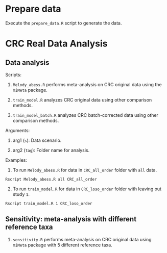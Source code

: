 # Prepare data

Execute the `prepare_data.R` script to generate the data.
   
# CRC Real Data Analysis

## Data analysis

Scripts:

1. `Melody_abess.R` performs meta-analysis on CRC original data using the `miMeta` package.

2. `train_model.R` analyzes CRC original data using other comparison methods.

3. `train_model_batch.R` analyzes CRC batch-corrected data using other comparison methods.

Arguments:

1. arg1 (`s`): Data scenario.

2. arg2 (`tag`): Folder name for analysis.

Examples: 

1. To run `Melody_abess.R` for data in `CRC_all_order` folder with `all` data.
```console
Rscript Melody_abess.R all CRC_all_order
```

2. To run `train_model.R` for data in `CRC_loso_order` folder with leaving out study `1`.
```console
Rscript train_model.R 1 CRC_loso_order
```

## Sensitivity: meta-analysis with different reference taxa

1. `sensitivity.R` performs meta-analysis on CRC original data using `miMeta` package with 5 different reference taxa.
